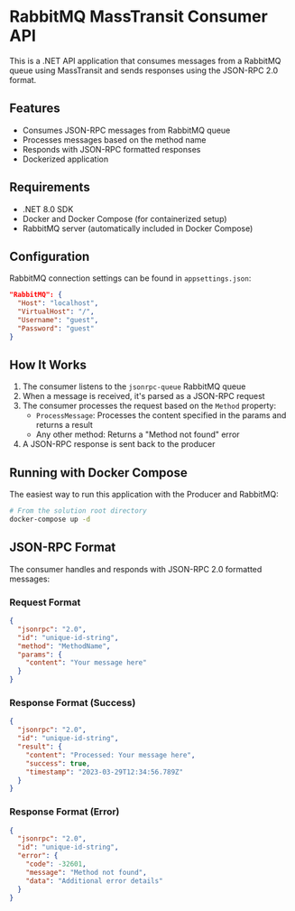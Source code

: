 # RabbitMQ MassTransit Consumer API

This is a .NET API application that consumes messages from a RabbitMQ queue using MassTransit and sends responses using the JSON-RPC 2.0 format.

## Features

- Consumes JSON-RPC messages from RabbitMQ queue
- Processes messages based on the method name
- Responds with JSON-RPC formatted responses
- Dockerized application

## Requirements

- .NET 8.0 SDK
- Docker and Docker Compose (for containerized setup)
- RabbitMQ server (automatically included in Docker Compose)

## Configuration

RabbitMQ connection settings can be found in `appsettings.json`:

```json
"RabbitMQ": {
  "Host": "localhost",
  "VirtualHost": "/",
  "Username": "guest",
  "Password": "guest"
}
```

## How It Works

1. The consumer listens to the `jsonrpc-queue` RabbitMQ queue
2. When a message is received, it's parsed as a JSON-RPC request
3. The consumer processes the request based on the `Method` property:
   - `ProcessMessage`: Processes the content specified in the params and returns a result
   - Any other method: Returns a "Method not found" error
4. A JSON-RPC response is sent back to the producer

## Running with Docker Compose

The easiest way to run this application with the Producer and RabbitMQ:

```bash
# From the solution root directory
docker-compose up -d
```

## JSON-RPC Format

The consumer handles and responds with JSON-RPC 2.0 formatted messages:

### Request Format
```json
{
  "jsonrpc": "2.0",
  "id": "unique-id-string",
  "method": "MethodName",
  "params": {
    "content": "Your message here"
  }
}
```

### Response Format (Success)
```json
{
  "jsonrpc": "2.0",
  "id": "unique-id-string",
  "result": {
    "content": "Processed: Your message here",
    "success": true,
    "timestamp": "2023-03-29T12:34:56.789Z"
  }
}
```

### Response Format (Error)
```json
{
  "jsonrpc": "2.0",
  "id": "unique-id-string",
  "error": {
    "code": -32601,
    "message": "Method not found",
    "data": "Additional error details"
  }
}
``` 